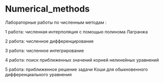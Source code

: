 # Numerical_methods

Лабораторные работы по численным методам :

1 работа: численная интерполяция с помощью полинома Лагранжа

2 работа: численное дифференцирование

3 работа: численное интегрирование

4 работа: поиск приближенных значений корней нелинейных уравнений 

5 работа: приближенное решение задачи Коши для обыкновенного дифференциального уравнения
